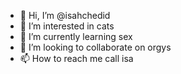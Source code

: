- 👋 Hi, I’m @isahchedid
- 👀 I’m interested in cats
- 🌱 I’m currently learning sex
- 💞️ I’m looking to collaborate on orgys
- 📫 How to reach me call isa

<!---
isahchedid/isahchedid is a ✨ special ✨ repository because its `README.md` (this file) appears on your GitHub profile.
You can click the Preview link to take a look at your changes.
--->
